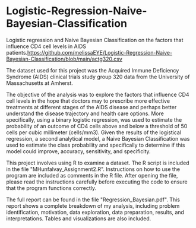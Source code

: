 # Logistic-Regression-Naive-Bayesian-Classification

Logistic regression and Naive Bayesian Classification on the factors that influence CD4 cell levels in AIDS patients.https://github.com/melissaEYE/Logistic-Regression-Naive-Bayesian-Classification/blob/main/actg320.csv 

The dataset used for this project was the Acquired Immune Deficiency Syndrome (AIDS) clinical trials study group 320 data from the University of Massachusetts at Amherst.

The objective of the analysis was to explore the factors that influence CD4 cell levels in the hope that doctors may to prescribe more effective treatments at different stages of the AIDS disease and perhaps better understand the disease trajectory and health care options. More specifically, using a binary logistic regression, was used to estimate the probability of an outcome of CD4 cells above and below a threshold of 50 cells per cubic millimeter (cells/mm3).  Given the results of the logistical regression, a second analytical model, a Naive Bayesian Classification was used to estimate the class probability and specifically to determine if this model could improve, accuracy, sensitivity, and specificity. 

This project involves using R to examine a dataset. The R script is included in the file "MHunfalvay_Assignment2.R". Instructions on how to use the program are included as comments in the R file. After opening the file, please read the instructions carefully before executing the code to ensure that the program functions correctly.

The full report can be found in the file "Regression_Bayesian.pdf". This report shows a complete breakdown of my analysis, including problem identification, motivation, data exploration, data preparation, results, and interpretations. Tables and visualizations are also included.


